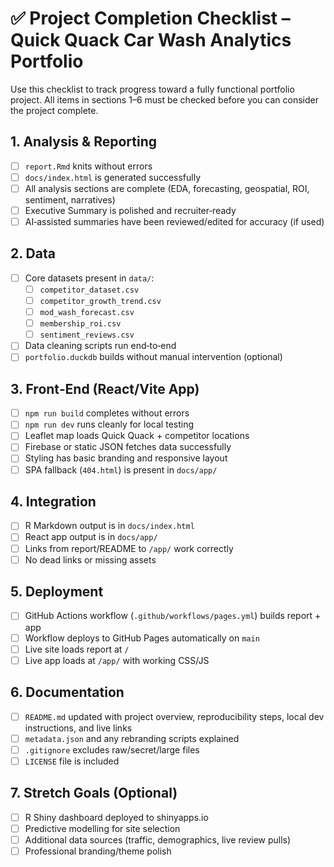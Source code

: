 # ✅ Project Completion Checklist – Quick Quack Car Wash Analytics Portfolio

Use this checklist to track progress toward a fully functional portfolio project.  All items in sections 1–6 must be checked before you can consider the project complete.

## 1. Analysis & Reporting
- [ ] `report.Rmd` knits without errors
- [ ] `docs/index.html` is generated successfully
- [ ] All analysis sections are complete (EDA, forecasting, geospatial, ROI, sentiment, narratives)
- [ ] Executive Summary is polished and recruiter‑ready
- [ ] AI‑assisted summaries have been reviewed/edited for accuracy (if used)

## 2. Data
- [ ] Core datasets present in `data/`:
  - [ ] `competitor_dataset.csv`
  - [ ] `competitor_growth_trend.csv`
  - [ ] `mod_wash_forecast.csv`
  - [ ] `membership_roi.csv`
  - [ ] `sentiment_reviews.csv`
- [ ] Data cleaning scripts run end‑to‑end
- [ ] `portfolio.duckdb` builds without manual intervention (optional)

## 3. Front‑End (React/Vite App)
- [ ] `npm run build` completes without errors
- [ ] `npm run dev` runs cleanly for local testing
- [ ] Leaflet map loads Quick Quack + competitor locations
- [ ] Firebase or static JSON fetches data successfully
- [ ] Styling has basic branding and responsive layout
- [ ] SPA fallback (`404.html`) is present in `docs/app/`

## 4. Integration
- [ ] R Markdown output is in `docs/index.html`
- [ ] React app output is in `docs/app/`
- [ ] Links from report/README to `/app/` work correctly
- [ ] No dead links or missing assets

## 5. Deployment
- [ ] GitHub Actions workflow (`.github/workflows/pages.yml`) builds report + app
- [ ] Workflow deploys to GitHub Pages automatically on `main`
- [ ] Live site loads report at `/`
- [ ] Live app loads at `/app/` with working CSS/JS

## 6. Documentation
- [ ] `README.md` updated with project overview, reproducibility steps, local dev instructions, and live links
- [ ] `metadata.json` and any rebranding scripts explained
- [ ] `.gitignore` excludes raw/secret/large files
- [ ] `LICENSE` file is included

## 7. Stretch Goals (Optional)
- [ ] R Shiny dashboard deployed to shinyapps.io
- [ ] Predictive modelling for site selection
- [ ] Additional data sources (traffic, demographics, live review pulls)
- [ ] Professional branding/theme polish
